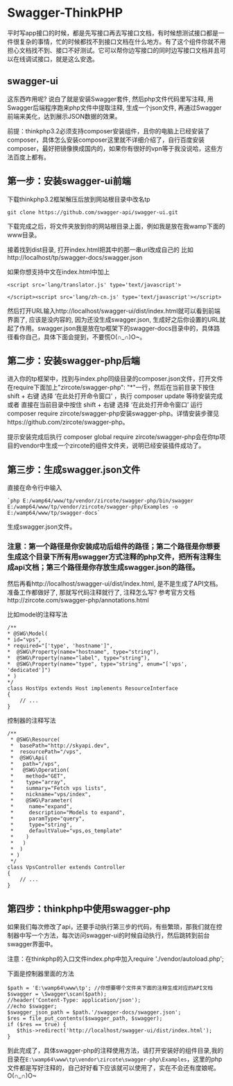# Swagger-ThinkPHP
平时写app接口的时候，都是先写接口再去写接口文档，有时候想测试接口都是一件很复杂的事情，忙的时候都找不到接口文档在什么地方。有了这个组件你就不用担心文档找不到、接口不好测试。它可以帮你边写接口的同时边写接口文档并且可以在线调试接口，就是这么安逸。
## swagger-ui
这东西咋用呢? 说白了就是安装Swagger套件, 然后php文件代码里写注释, 用Swagger后端程序跑来php文件中提取注释, 生成一个json文件, 再通过Swagger前端来美化，达到展示JSON数据的效果。

前提：thinkphp3.2必须支持composer安装组件，且你的电脑上已经安装了composer，具体怎么安装composer这里就不详细介绍了，自行百度安装composer，最好把镜像换成国内的，如果你有很好的vpn等于我没说哈，这些方法百度上都有。

## 第一步：安装swagger-ui前端
下载thinkphp3.2框架解压后放到网站根目录中改名tp

	git clone https://github.com/swagger-api/swagger-ui.git

下载完成之后，将文件夹放到你的网站根目录上面，例如我是放在我wamp下面的www目录。

接着找到dist目录, 打开index.html把其中的那一串url改成自己的 比如http://localhost/tp/swagger-docs/swagger.json

如果你想支持中文在index.html中加上

	<script src='lang/translator.js' type='text/javascript'>

	</script><script src='lang/zh-cn.js' type='text/javascript'></script>

然后打开URL输入http://localhost/swagger-ui/dist/index.html就可以看到前端界面了, 应该是没内容的, 因为还没生成swagger.json, 生成好之后你设置的URL就起了作用。swagger.json我是放在tp框架下的swagger-docs目录中的，具体路径看你自己，具体下面会提到，不要慌O(∩_∩)O~。

## 第二步：安装swagger-php后端

进入你的tp框架中，找到与index.php同级目录的composer.json文件，打开文件在require下面加上"zircote/swagger-php": "*"一行，然后在当前目录下按住 shift + 右键 选择 ‘在此处打开命令窗口’ ，执行 composer update 等待安装完成 或者 直接在当前目录中按住 shift + 右键 选择 ‘在此处打开命令窗口’ 运行composer require zircote/swagger-php安装swagger-php。详情安装步骤见https://github.com/zircote/swagger-php。

提示安装完成后执行 composer global require zircote/swagger-php会在你tp项目的vendor中生成一个zircote的组件文件夹，说明已经安装插件成功了。

## 第三步：生成swagger.json文件

直接在命令行中输入

	`php E:/wamp64/www/tp/vendor/zircote/swagger-php/bin/swagger E:/wamp64/www/tp/vendor/zircote/swagger-php/Examples -o E:/wamp64/www/tp/swagger-docs`

生成swagger.json文件。

### 注意：第一个路径是你安装成功后组件的路径；第二个路径是你想要生成这个目录下所有用swagger方式注释的php文件，把所有注释生成api文档；第三个路径是你存放生成swagger.json的路径。

然后再看http://localhost/swagger-ui/dist/index.html, 是不是生成了API文档。 准备工作都做好了, 那就写代码注释就行了, 注释怎么写? 参考官方文档http://zircote.com/swagger-php/annotations.html

比如model的注释写法

    /**
	* @SWG\Model(
	* id="vps",
	* required="['type', 'hostname']",
	*  @SWG\Property(name="hostname", type="string"),
	*  @SWG\Property(name="label", type="string"),
	*  @SWG\Property(name="type", type="string", enum="['vps', 'dedicated']")
	* )
	*/
	class HostVps extends Host implements ResourceInterface
	{
	    // ...
	}

控制器的注释写法

	/**
	 * @SWG\Resource(
	 *  basePath="http://skyapi.dev",
	 *  resourcePath="/vps",
	 *  @SWG\Api(
	 *   path="/vps",
	 *   @SWG\Operation(
	 *    method="GET",
	 *    type="array",
	 *    summary="Fetch vps lists",
	 *    nickname="vps/index",
	 *    @SWG\Parameter(
	 *     name="expand",
	 *     description="Models to expand",
	 *     paramType="query",
	 *     type="string",
	 *     defaultValue="vps,os_template"
	 *    )
	 *   )
	 *  )
	 * )
	 */
	class VpsController extends Controller
	{
	    // ...
	}

## 第四步：thinkphp中使用swagger-php

如果我们每次修改了api，还要手动执行第三步的代码，有些繁琐，那我们就在控制器中写一个方法，每次访问swagger-ui的时候自动执行，然后跳转到前台swagger界面中。

注意：在thinkphp的入口文件index.php中加入require './vendor/autoload.php';

下面是控制器里面的方法

	$path = 'E:\wamp64\www\tp'; //你想要哪个文件夹下面的注释生成对应的API文档
	$swagger = \Swagger\scan($path);
	//header('Content-Type: application/json');
	//echo $swagger;
	$swagger_json_path = $path.'/swagger-docs/swagger.json';
	$res = file_put_contents($swagger_path, $swagger);
	if ($res == true) {
	   $this->redirect('http://localhost/swagger-ui/dist/index.html');
	}
到此完成了，具体swagger-php的注释使用方法，请打开安装好的组件目录,我的目录在`E:\wamp64\www\tp\vendor\zircote\swagger-php\Examples`，这里的php文件都是写好注释的，自己好好看下应该就可以使用了，实在不会还有度娘呢。O(∩_∩)O~
